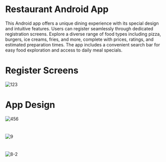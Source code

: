 # Restaurant Android App
This Android app offers a unique dining experience with its special design and intuitive features. Users can register seamlessly through dedicated registration screens. Explore a diverse range of food types including pizza, burgers, ice creams, fries, and more, complete with prices, ratings, and estimated preparation times. The app includes a convenient search bar for easy food exploration and access to daily meal specials.

# Register Screens 
![123](https://github.com/zaidsalah123er/Restaurant-App/assets/89332179/ba799ebe-bab9-4e73-9bc5-742a67ff1352)

# App Design
![456](https://github.com/zaidsalah123er/Restaurant-App/assets/89332179/bc81dc1a-649e-4617-b00d-e99c9f067a6f)

# 
![9](https://github.com/zaidsalah123er/Restaurant-App/assets/89332179/5bd5e77c-b9ad-4a54-95d5-ba180a970518)

# 
![8-2](https://github.com/zaidsalah123er/Restaurant-App/assets/89332179/59a9ac24-53c1-4a0a-b00f-a57203ba1970)
